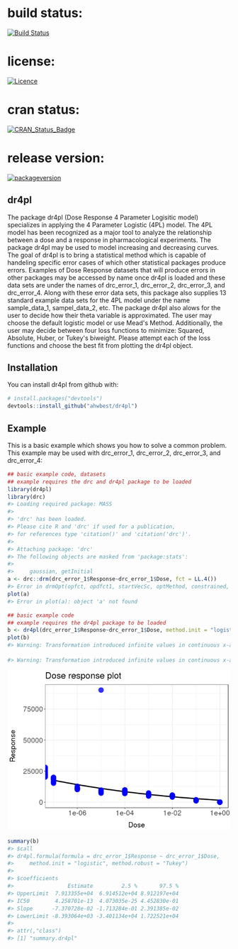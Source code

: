 <!-- README.md is generated from README.Rmd. Please edit that file -->
build status:
=============

[![Build Status](https://travis-ci.org/aubreybailey/dr4pl.svg?branch=master)](https://travis-ci.org/aubreybailey/dr4pl)

license:
========

[![Licence](https://img.shields.io/badge/licence-GPL--3-blue.svg)](https://www.gnu.org/licenses/gpl-3.0.en.html)

cran status:
============

[![CRAN\_Status\_Badge](http://www.r-pkg.org/badges/version/dr4pl)](https://cran.r-project.org/package=dr4pl)

release version:
================

[![packageversion](https://img.shields.io/badge/GitHub%20Package%20version-0.97-orange.svg?style=flat-square)](commits/master)

dr4pl
-----

The package dr4pl (Dose Response 4 Parameter Logisitic model) specializes in applying the 4 Parameter Logistic (4PL) model. The 4PL model has been recognized as a major tool to analyze the relationship between a dose and a response in pharmacological experiments. The package dr4pl may be used to model increasing and decreasing curves. The goal of dr4pl is to bring a statistical method which is capable of handeling specific error cases of which other statistical packages produce errors. Examples of Dose Response datasets that will produce errors in other packages may be accessed by name once dr4pl is loaded and these data sets are under the names of drc\_error\_1, drc\_error\_2, drc\_error\_3, and drc\_error\_4. Along with these error data sets, this package also supplies 13 standard example data sets for the 4PL model under the name sample\_data\_1, sampel\_data\_2, etc. The package dr4pl also alows for the user to decide how their theta variable is approximated. The user may choose the default logistic model or use Mead's Method. Additionally, the user may decide between four loss functions to minimize: Squared, Absolute, Huber, or Tukey's biweight. Please attempt each of the loss functions and choose the best fit from plotting the dr4pl object.

Installation
------------

You can install dr4pl from github with:

``` r
# install.packages("devtools")
devtools::install_github("ahwbest/dr4pl")
```

Example
-------

This is a basic example which shows you how to solve a common problem. This example may be used with drc\_error\_1, drc\_error\_2, drc\_error\_3, and drc\_error\_4:

``` r
## basic example code, datasets
## example requires the drc and dr4pl package to be loaded
library(dr4pl)
library(drc)
#> Loading required package: MASS
#> 
#> 'drc' has been loaded.
#> Please cite R and 'drc' if used for a publication,
#> for references type 'citation()' and 'citation('drc')'.
#> 
#> Attaching package: 'drc'
#> The following objects are masked from 'package:stats':
#> 
#>     gaussian, getInitial
a <- drc::drm(drc_error_1$Response~drc_error_1$Dose, fct = LL.4())
#> Error in drmOpt(opfct, opdfct1, startVecSc, optMethod, constrained, warnVal, : Convergence failed
plot(a)
#> Error in plot(a): object 'a' not found
```

``` r
## basic example code
## example requires the dr4pl package to be loaded
b <- dr4pl(drc_error_1$Response~drc_error_1$Dose, method.init = "logistic", method.robust = "Tukey") 
plot(b)
#> Warning: Transformation introduced infinite values in continuous x-axis

#> Warning: Transformation introduced infinite values in continuous x-axis
```

![](README-example_solution-1.png)

``` r
summary(b)
#> $call
#> dr4pl.formula(formula = drc_error_1$Response ~ drc_error_1$Dose, 
#>     method.init = "logistic", method.robust = "Tukey")
#> 
#> $coefficients
#>                 Estimate         2.5 %       97.5 %
#> UpperLimit  7.913355e+04  6.914512e+04 8.912197e+04
#> IC50        4.258701e-13  4.073035e-25 4.452830e-01
#> Slope      -7.370728e-02 -1.713284e-01 2.391385e-02
#> LowerLimit -8.393064e+03 -3.401134e+04 1.722521e+04
#> 
#> attr(,"class")
#> [1] "summary.dr4pl"
```
